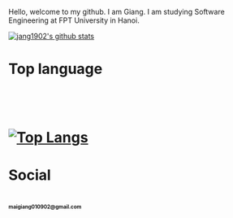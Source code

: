 Hello, welcome to my github. I am Giang. I am studying Software Engineering at FPT University in Hanoi.

[![jang1902's github stats](https://github-readme-stats.vercel.app/api?username=jang1902)](https://github.com/jang1902/)
<br/>
<h1>Top language<h1/>
<br/>

[![Top Langs](https://github-readme-stats-git-masterrstaa-rickstaa.vercel.app/api/top-langs/?username=jang1902)](https://github.com/anuraghazra/github-readme-stats)
 <br/>
<h1>Social<h1/>
<p style="font-size:10px">maigiang010902@gmail.com<p/>
